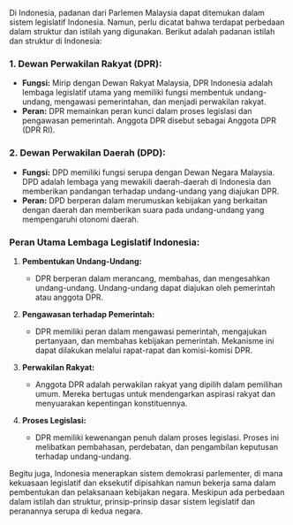 Di Indonesia, padanan dari Parlemen Malaysia dapat ditemukan dalam sistem legislatif Indonesia. Namun, perlu dicatat bahwa terdapat perbedaan dalam struktur dan istilah yang digunakan. Berikut adalah padanan istilah dan struktur di Indonesia:

### 1. **Dewan Perwakilan Rakyat (DPR):**
   - **Fungsi:** Mirip dengan Dewan Rakyat Malaysia, DPR Indonesia adalah lembaga legislatif utama yang memiliki fungsi membentuk undang-undang, mengawasi pemerintahan, dan menjadi perwakilan rakyat.
   - **Peran:** DPR memainkan peran kunci dalam proses legislasi dan pengawasan pemerintah. Anggota DPR disebut sebagai Anggota DPR (DPR RI).

### 2. **Dewan Perwakilan Daerah (DPD):**
   - **Fungsi:** DPD memiliki fungsi serupa dengan Dewan Negara Malaysia. DPD adalah lembaga yang mewakili daerah-daerah di Indonesia dan memberikan pandangan terhadap undang-undang yang diajukan DPR.
   - **Peran:** DPD berperan dalam merumuskan kebijakan yang berkaitan dengan daerah dan memberikan suara pada undang-undang yang mempengaruhi otonomi daerah.

### Peran Utama Lembaga Legislatif Indonesia:

1. **Pembentukan Undang-Undang:**
   - DPR berperan dalam merancang, membahas, dan mengesahkan undang-undang. Undang-undang dapat diajukan oleh pemerintah atau anggota DPR.

2. **Pengawasan terhadap Pemerintah:**
   - DPR memiliki peran dalam mengawasi pemerintah, mengajukan pertanyaan, dan membahas kebijakan pemerintah. Mekanisme ini dapat dilakukan melalui rapat-rapat dan komisi-komisi DPR.

3. **Perwakilan Rakyat:**
   - Anggota DPR adalah perwakilan rakyat yang dipilih dalam pemilihan umum. Mereka bertugas untuk mendengarkan aspirasi rakyat dan menyuarakan kepentingan konstituennya.

4. **Proses Legislasi:**
   - DPR memiliki kewenangan penuh dalam proses legislasi. Proses ini melibatkan pembahasan, perdebatan, dan pengambilan keputusan terhadap undang-undang.

Begitu juga, Indonesia menerapkan sistem demokrasi parlementer, di mana kekuasaan legislatif dan eksekutif dipisahkan namun bekerja sama dalam pembentukan dan pelaksanaan kebijakan negara. Meskipun ada perbedaan dalam istilah dan struktur, prinsip-prinsip dasar sistem legislatif dan peranannya serupa di kedua negara.